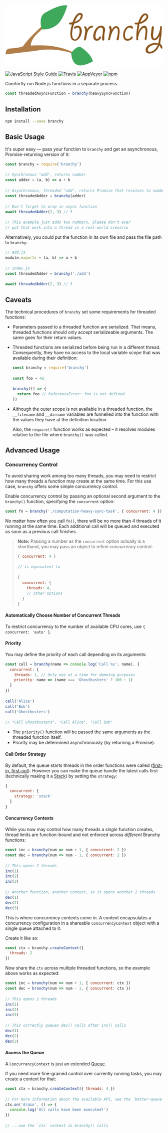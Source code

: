 ![Branchy](branchy.svg)

[![JavaScript Style Guide](https://img.shields.io/badge/code_style-standard-brightgreen.svg)](https://standardjs.com)
[![Travis](https://img.shields.io/travis/Loilo/branchy.svg?label=unix&logo=travis)](https://travis-ci.org/Loilo/branchy)
[![AppVeyor](https://img.shields.io/appveyor/ci/Loilo/branchy.svg?label=windows&logo=appveyor)](https://ci.appveyor.com/project/Loilo/branchy)
[![npm](https://img.shields.io/npm/v/branchy.svg)](https://www.npmjs.com/package/branchy)

Comfortly run Node.js functions in a separate process.

```javascript
const threadedAsyncFunction = branchy(heavySyncFunction)
```

## Installation

```bash
npm install --save branchy
```

## Basic Usage

It's super easy — pass your function to `branchy` and get an asynchronous, Promise-returning version of it:

```javascript
const branchy = require('branchy')

// Synchronous "add", returns number
const adder = (a, b) => a + b

// Asynchronous, threaded "add", returns Promise that resolves to number
const threadedAdder = branchy(adder)

// Don't forget to wrap in async function
await threadedAdder(2, 3) // 5

// This example just adds two numbers, please don't ever
// put that work into a thread in a real-world scenario
```

Alternatively, you could put the function in its own file and pass the file path to `branchy`:

```javascript
// add.js
module.exports = (a, b) => a + b

// index.js
const threadedAdder = branchy('./add')

await threadedAdder(2, 3) // 5
```

## Caveats

The technical procedures of `branchy` set some requirements for threaded functions:

- Parameters passed to a threaded function are serialized. That means, threaded functions should only accept serializeable arguments. The same goes for their return values.
- Threaded functions are serialized before being run in a different thread. Consequently, they have no access to the local variable scope that was available during their definition:

  ```javascript
  const branchy = require('branchy')

  const foo = 42

  branchy(() => {
    return foo // ReferenceError: foo is not defined
  })
  ```

- Although the outer scope is not available in a threaded function, the `__filename` and `__dirname` variables are funnelled into the function with the values they have at the definition location.

  Also, the `require()` function works as expected – it resolves modules relative to the file where `branchy()` was called.

## Advanced Usage

### Concurrency Control

To avoid sharing work among too many threads, you may need to restrict how many threads a function may create at the same time. For this use case, `branchy` offers some simple concurrency control.

Enable concurrency control by passing an optional second argument to the `branchy()` function, specifying the `concurrent` option:

```javascript
const fn = branchy('./computation-heavy-sync-task', { concurrent: 4 })
```

No matter how often you call `fn()`, there will be no more than 4 threads of it running at the same time. Each additional call will be queued and executed as soon as a previous call finishes.

> **Note:** Passing a number as the `concurrent` option actually is a shorthand, you may pass an object to refine concurrency control:
>
> ```javascript
> { concurrent: 4 }
>
> // is equivalent to
>
> {
>   concurrent: {
>     threads: 4,
>     // other options
>   }
> }
> ```

#### Automatically Choose Number of Concurrent Threads

To restrict concurrency to the number of available CPU cores, use `{ concurrent: 'auto' }`.

#### Priority

You may define the priority of each call depending on its arguments:

```javascript
const call = branchy(name => console.log('Call %s', name), {
  concurrent: {
    threads: 1, // Only one at a time for demoing purposes
    priority: name => (name === 'Ghostbusters' ? 100 : 1)
  }
})

call('Alice')
call('Bob')
call('Ghostbusters')

// "Call Ghostbusters", "Call Alice", "Call Bob"
```

- The `priority()` function will be passed the same arguments as the threaded function itself.
- Priority may be determined asynchronously (by returning a Promise).

#### Call Order Strategy

By default, the queue starts threads in the order functions were called ([first-in, first-out](<https://en.wikipedia.org/wiki/FIFO_(computing_and_electronics)>)). However you can make the queue handle the latest calls first (technically making it a [Stack](<https://en.wikipedia.org/wiki/Stack_(abstract_data_type)>)) by setting the `strategy`:

```javascript
{
  concurrent: {
    strategy: 'stack'
  }
}
```

#### Concurrency Contexts

While you now may control how many threads a _single_ function creates, thread limits are function-bound and not enforced across _different_ Branchy functions:

```javascript
const inc = branchy(num => num + 1, { concurrent: 2 })
const dec = branchy(num => num - 1, { concurrent: 2 })

// This opens 2 threads
inc(1)
inc(2)
inc(3)

// Another function, another context, so it opens another 2 threads
dec(1)
dec(2)
dec(3)
```

This is where concurrency contexts come in. A context encapsulates a concurrency configuration in a shareable `ConcurrencyContext` object with a single queue attached to it.

Create it like so:

```javascript
const ctx = branchy.createContext({
  threads: 2
})
```

Now share the `ctx` across multiple threaded functions, so the example above works as expected:

```javascript
const inc = branchy(num => num + 1, { concurrent: ctx })
const dec = branchy(num => num - 1, { concurrent: ctx })

// This opens 2 threads
inc(1)
inc(2)
inc(3)

// This correctly queues dec() calls after inc() calls
dec(1)
dec(2)
dec(3)
```

#### Access the Queue

A `ConcurrencyContext` is just an extended [Queue](https://www.npmjs.com/package/better-queue).

If you need more fine-grained control over currently running tasks, you may create a context for that:

```javascript
const ctx = branchy.createContext({ threads: 4 })

// For more information about the available API, see the `better-queue` docs
ctx.on('drain', () => {
  console.log('All calls have been executed!')
})

// ...use the `ctx` context in branchy() calls
```
